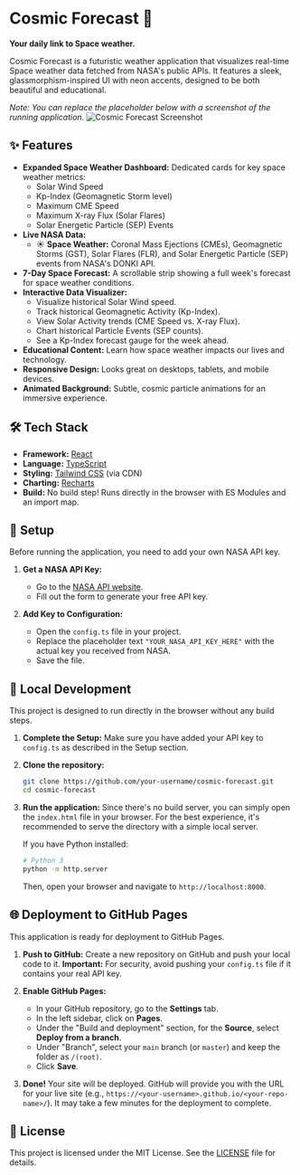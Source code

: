 # Cosmic Forecast 🌌

**Your daily link to Space weather.**

Cosmic Forecast is a futuristic weather application that visualizes real-time Space weather data fetched from NASA's public APIs. It features a sleek, glassmorphism-inspired UI with neon accents, designed to be both beautiful and educational.

*Note: You can replace the placeholder below with a screenshot of the running application.*
![Cosmic Forecast Screenshot](placeholder.png)

## ✨ Features

-   **Expanded Space Weather Dashboard:** Dedicated cards for key space weather metrics:
    -   Solar Wind Speed
    -   Kp-Index (Geomagnetic Storm level)
    -   Maximum CME Speed
    -   Maximum X-ray Flux (Solar Flares)
    -   Solar Energetic Particle (SEP) Events
-   **Live NASA Data:**
    -   ☀️ **Space Weather:** Coronal Mass Ejections (CMEs), Geomagnetic Storms (GST), Solar Flares (FLR), and Solar Energetic Particle (SEP) events from NASA's DONKI API.
-   **7-Day Space Forecast:** A scrollable strip showing a full week's forecast for space weather conditions.
-   **Interactive Data Visualizer:**
    -   Visualize historical Solar Wind speed.
    -   Track historical Geomagnetic Activity (Kp-Index).
    -   View Solar Activity trends (CME Speed vs. X-ray Flux).
    -   Chart historical Particle Events (SEP counts).
    -   See a Kp-Index forecast gauge for the week ahead.
-   **Educational Content:** Learn how space weather impacts our lives and technology.
-   **Responsive Design:** Looks great on desktops, tablets, and mobile devices.
-   **Animated Background:** Subtle, cosmic particle animations for an immersive experience.

## 🛠️ Tech Stack

-   **Framework:** [React](https://react.dev/)
-   **Language:** [TypeScript](https://www.typescriptlang.org/)
-   **Styling:** [Tailwind CSS](https://tailwindcss.com/) (via CDN)
-   **Charting:** [Recharts](https://recharts.org/)
-   **Build:** No build step! Runs directly in the browser with ES Modules and an import map.

## 🔑 Setup

Before running the application, you need to add your own NASA API key.

1.  **Get a NASA API Key:**
    -   Go to the [NASA API website](https://api.nasa.gov/).
    -   Fill out the form to generate your free API key.

2.  **Add Key to Configuration:**
    -   Open the `config.ts` file in your project.
    -   Replace the placeholder text `"YOUR_NASA_API_KEY_HERE"` with the actual key you received from NASA.
    -   Save the file.

## 🚀 Local Development

This project is designed to run directly in the browser without any build steps.

1.  **Complete the Setup:** Make sure you have added your API key to `config.ts` as described in the Setup section.

2.  **Clone the repository:**
    ```bash
    git clone https://github.com/your-username/cosmic-forecast.git
    cd cosmic-forecast
    ```

3.  **Run the application:**
    Since there's no build server, you can simply open the `index.html` file in your browser. For the best experience, it's recommended to serve the directory with a simple local server.

    If you have Python installed:
    ```bash
    # Python 3
    python -m http.server
    ```
    Then, open your browser and navigate to `http://localhost:8000`.

## 🌐 Deployment to GitHub Pages

This application is ready for deployment to GitHub Pages.

1.  **Push to GitHub:** Create a new repository on GitHub and push your local code to it. **Important:** For security, avoid pushing your `config.ts` file if it contains your real API key.

2.  **Enable GitHub Pages:**
    -   In your GitHub repository, go to the **Settings** tab.
    -   In the left sidebar, click on **Pages**.
    -   Under the "Build and deployment" section, for the **Source**, select **Deploy from a branch**.
    -   Under "Branch", select your `main` branch (or `master`) and keep the folder as `/(root)`.
    -   Click **Save**.

3.  **Done!** Your site will be deployed. GitHub will provide you with the URL for your live site (e.g., `https://<your-username>.github.io/<your-repo-name>/`). It may take a few minutes for the deployment to complete.

## 📄 License

This project is licensed under the MIT License. See the [LICENSE](./LICENSE) file for details.

